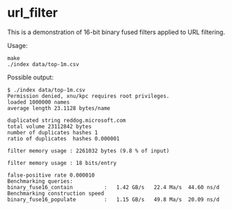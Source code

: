 # url_filter

This is a demonstration of 16-bit binary fused filters applied to URL filtering.

Usage:

```
make
./index data/top-1m.csv 
```

Possible output:

```
$ ./index data/top-1m.csv 
Permission denied, xnu/kpc requires root privileges.
loaded 1000000 names
average length 23.1128 bytes/name

duplicated string reddog.microsoft.com
total volume 23112842 bytes
number of duplicates hashes 1
ratio of duplicates  hashes 0.000001

filter memory usage : 2261032 bytes (9.8 % of input)

filter memory usage : 18 bits/entry

false-positive rate 0.000010
Benchmarking queries:
binary_fuse16_contain          :   1.42 GB/s   22.4 Ma/s  44.60 ns/d 
Benchmarking construction speed
binary_fuse16_populate         :   1.15 GB/s   49.8 Ma/s  20.09 ns/d 
```